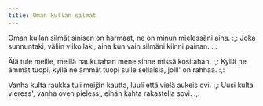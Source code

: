 ```yaml
---
title: Oman kullan silmät
---
```

Oman kullan silmät sinisen on harmaat,
ne on minun mielessäni aina.
:,: Joka sunnuntaki, väliin viikollaki,
aina kun vain silmäni kiinni painan. :,:

Älä tule meille, meillä haukutahan
mene sinne missä kositahan.
:,: Kyllä ne ämmät tuopi, kyllä ne ämmät tuopi
sulle sellaisia, joill' on rahhaa. :,:

Vanha kulta raukka tuli meijän kautta,
luuli että vielä aukeis ovi.
:,: Uusi kulta vieress', vanha oven
pieless', eihän kahta rakastella sovi. :,:

